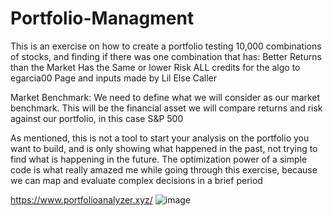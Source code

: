 # Portfolio-Managment

This is an exercise on how to create a portfolio testing 10,000 combinations of stocks, and finding if there was one combination that has: Better Returns than the Market Has the Same or lower Risk ALL credits for the algo to egarcia00 Page and inputs made by Lil Else Caller

Market Benchmark: We need to define what we will consider as our market benchmark. This will be the financial asset we will compare returns and risk against our portfolio, in this case S&P 500

As mentioned, this is not a tool to start your analysis on the portfolio you want to build, and is only showing what happened in the past, not trying to find what is happening in the future. The optimization power of a simple code is what really amazed me while going through this exercise, because we can map and evaluate complex decisions in a brief period

https://www.portfolioanalyzer.xyz/
![image](https://user-images.githubusercontent.com/98498927/210278727-50ad15f1-20fe-4eb7-9fa9-daa29b9e0e35.png)
